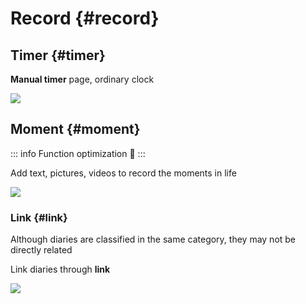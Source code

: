 # Record {#record}

## Timer {#timer}

**Manual timer** page, ordinary clock

![](https://cdn.jsdelivr.net/gh/shion-app/docs/src/public/assets/en/record/timer.png)

## Moment {#moment}

::: info Function optimization 🚧
:::

Add text, pictures, videos to record the moments in life

![](https://cdn.jsdelivr.net/gh/shion-app/docs/src/public/assets/en/record/moment.png)

### Link {#link}

Although diaries are classified in the same category, they may not be directly related

Link diaries through **link**

![](https://cdn.jsdelivr.net/gh/shion-app/docs/src/public/assets/en/record/link.png)
